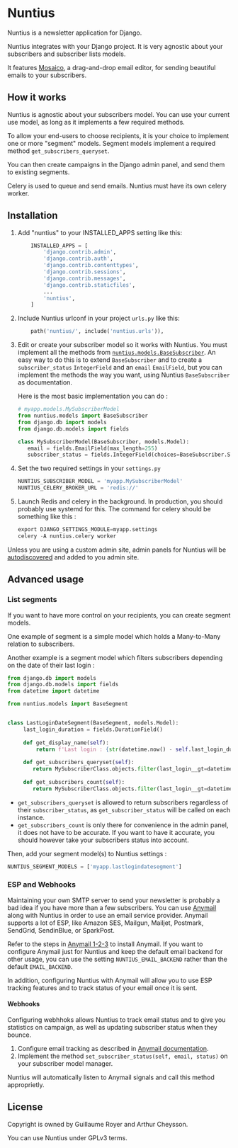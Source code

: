 # Nuntius

Nuntius is a newsletter application for Django.

Nuntius integrates with your Django project.
It is very agnostic about your subscribers and subscriber lists models.

It features [Mosaico](https://mosaico.io/), a drag-and-drop email
editor, for sending beautiful emails to your subscribers.

## How it works

Nuntius is agnostic about your subscribers model. You can use your current
use model, as long as it implements a few required methods.

To allow your end-users to choose recipients, it is your choice to implement
one or more "segment" models. Segment models implement a required method
`get_subscribers_queryset`.

You can then create campaigns in the Django admin panel, and send them to
existing segments.

Celery is used to queue and send emails. Nuntius must have its own celery worker.

## Installation

1. Add "nuntius" to your INSTALLED_APPS setting like this:
    ````python
        INSTALLED_APPS = [
            'django.contrib.admin',
            'django.contrib.auth',
            'django.contrib.contenttypes',
            'django.contrib.sessions',
            'django.contrib.messages',
            'django.contrib.staticfiles',
            ...
            'nuntius',
        ]
    ````
2. Include Nuntius urlconf in your project `urls.py` like this:
    ````python
        path('nuntius/', include('nuntius.urls')),
    ````
3. Edit or create your subscriber model so it works with Nuntius.
   You must implement all the methods from
   [`nuntius.models.BaseSubscriber`](https://github.com/lafranceinsoumise/nuntius/blob/master/nuntius/models.py#L142).
   An easy way to do this is to extend `BaseSubscriber` and to create a
   `subscriber_status` `IntegerField` and an `email` `EmailField`, but
   you can implement the methods the way you want, using Nuntius `BaseSubscriber`
   as documentation.
    
    Here is the most basic implementation you can do :
    
    ````python
    # myapp.models.MySubscriberModel
    from nuntius.models import BaseSubscriber
    from django.db import models
    from django.db.models import fields
    
    class MySubscriberModel(BaseSubscriber, models.Model):
       email = fields.EmailField(max_length=255)
       subscriber_status = fields.IntegerField(choices=BaseSubscriber.STATUS_CHOICES)
 
4. Set the two required settings in your `settings.py`
    ````python
    NUNTIUS_SUBSCRIBER_MODEL = 'myapp.MySubscriberModel'
    NUNTIUS_CELERY_BROKER_URL = 'redis://'
    ````

5. Launch Redis and celery in the background. In production, you should probably use systemd for this.
    The command for celery should be something like this :
    ```python
    export DJANGO_SETTINGS_MODULE=myapp.settings
    celery -A nuntius.celery worker
    ```

Unless you are using a custom admin site, admin panels for Nuntius will be
[autodiscovered](https://docs.djangoproject.com/en/2.0/ref/contrib/admin/#discovery-of-admin-files)
and added to you admin site.

## Advanced usage

### List segments

If you want to have more control on your recipients, you can create
segment models.

One example of segment is a simple model which holds a Many-to-Many relation
to subscribers.

Another example is a segment model which filters subscribers depending on
the date of their last login :

```python
from django.db import models
from django.db.models import fields
from datetime import datetime

from nuntius.models import BaseSegment


class LastLoginDateSegment(BaseSegment, models.Model):
     last_login_duration = fields.DurationField()
     
     def get_display_name(self):
         return f'Last login : {str(datetime.now() - self.last_login_duration)}'
         
     def get_subscribers_queryset(self):
        return MySubscriberClass.objects.filter(last_login__gt=datetime.now() - self.last_login_duration)
        
     def get_subscribers_count(self):
        return MySubscriberClass.objects.filter(last_login__gt=datetime.now() - self.last_login_duration, subscribed=True)

```
 
* `get_subscribers_queryset` is allowed to return subscribers regardless of their
    `subscriber_status`, as `get_subscriber_status` will be called on each instance.
* `get_subscribers_count` is only there for convenience in the admin panel, it does not
    have to be accurate. If you want to have it accurate, you should however take
    your subscribers status into account.

Then, add your segment model(s) to Nuntius settings :
````python
NUNTIUS_SEGMENT_MODELS = ['myapp.lastlogindatesegment']
````

### ESP and Webhooks

Maintaining your own SMTP server to send your newsletter is probably
a bad idea if you have more than a few subscribers. You can use
[Anymail](https://github.com/anymail/django-anymail) along with Nuntius
in order to use an email service provider. Anymail supports
a lot of ESP, like Amazon SES, Mailgun, Mailjet, Postmark, SendGrid,
SendinBlue, or SparkPost.

Refer to the steps in [Anymail 1-2-3](https://anymail.readthedocs.io/en/stable/quickstart/)
to install Anymail. If you want to configure Anymail just for Nuntius and keep
the default email backend for other usage, you can use the setting `NUNTIUS_EMAIL_BACKEND`
rather than the default `EMAIL_BACKEND`.

In addition, configuring Nuntius with Anymail will allow you to use ESP tracking features
and to track status of your email once it is sent.

#### Webhooks

Configuring webhhoks allows Nuntius to track email status and to
give you statistics on campaign, as well as updating subscriber status
when they bounce.

1. Configure email tracking as described in
[Anymail documentation](https://anymail.readthedocs.io/en/stable/installation/#configuring-tracking-and-inbound-webhooks).
2. Implement the method `set_subscriber_status(self, email, status)` on your subscriber
model manager.

Nuntius will automatically listen to Anymail signals and call this method approprietly.


## License

Copyright is owned by Guillaume Royer and Arthur Cheysson.

You can use Nuntius under GPLv3 terms.
